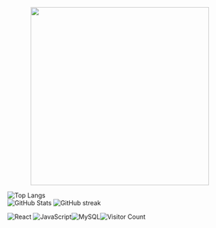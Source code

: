 <p align="center">
  <img src="https://media.giphy.com/media/QTfX9Ejfra3ZmNxh6B/giphy.gif" width="400">
</p>


![Top Langs](https://github-readme-stats.vercel.app/api/top-langs/?username=mashhur&layout=compact&theme=radical)       
![GitHub Stats](https://github-readme-stats.vercel.app/api?username=mashhur&show_icons=true&theme=radical)
![GitHub streak](https://github-readme-streak-stats.herokuapp.com/?user=mashhur&theme=radical)




![React](https://img.shields.io/badge/React-%2361DAFB?style=for-the-badge&logo=react&logoColor=white) ![JavaScript](https://img.shields.io/badge/JavaScript-%23F7DF1E?style=for-the-badge&logo=javascript&logoColor=black)![MySQL](https://img.shields.io/badge/MySQL-%234479A1?style=for-the-badge&logo=mysql&logoColor=white)![Visitor Count](https://komarev.com/ghpvc/?username=mashhur&color=blue)

